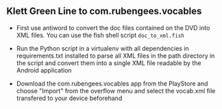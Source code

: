 ## Klett Green Line to com.rubengees.vocables

* First use antiword to convert the doc files contained on the DVD into XML files. You can use the fish shell script `doc_to_xml.fish`

* Run the Python script in a virtualenv with all dependencies in requirements.txt installed to parse all XML files in the path directory in the script and convert them into a single XML file readable by the Android application

* Download the com.rubengees.vocables app from the PlayStore and choose "Import" from the overflow menu and select the vocab.xml file transfered to your device beforehand
